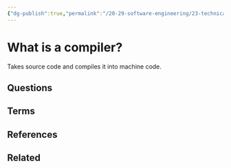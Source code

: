 ```yaml
---
{"dg-publish":true,"permalink":"/20-29-software-engineering/23-technical-fundamentals/23-04-system-design/what-is-a-compiler/","created":"2023-09-07T07:46:47.093-05:00","updated":"2023-09-07T07:47:26.533-05:00"}
---
```


# What is a compiler?
Takes source code and compiles it into machine code.
## Questions
## Terms
## References
[]()
## Related
